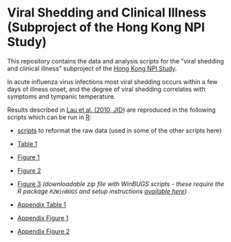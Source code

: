 # Viral Shedding and Clinical Illness (Subproject of the Hong Kong NPI Study)

This repository contains the data and analysis scripts for the "viral shedding and clinical illness" subproject of the [Hong Kong NPI Study](https://github.com/yujiadou88/HK_NPI_Study/blob/main/README.md).

In acute influenza virus infections most viral shedding occurs within a few days of illness onset, and the degree of viral shedding correlates with symptoms and tympanic temperature.

Results described in [Lau et al. (2010, JID](http://dx.doi.org/10.1086/652241 "full text of Lau et al., 2010, JID")) are reproduced in the following scripts which can be run in [R](http://www.r-project.org "R statistical software homepage"):

-   [scripts](vshed_scripts/JID_dataframe.r) to reformat the raw data (used in some of the other scripts here)

-   [Table 1](vshed_scripts/Table_1.r)

-   [Figure 1](vshed_scripts/Figure_1.r)

-   [Figure 2](vshed_scripts/Figure_2.r)

-   [Figure 3](vshed_scripts/WinBUGS.zip) *(downloadable zip file with WinBUGS scripts - these require the R package `R2WinBUGS` and setup instructions [available here](http://www.stat.columbia.edu/~gelman/bugsR/))*

-   [Appendix Table 1](vshed_scripts/Appendix_Table_1.r)

-   [Appendix Figure 1](vshed_scripts/Appendix_Figure_1.r)

-   [Appendix Figure 2](vshed_scripts/Appendix_Figure_2.r)

